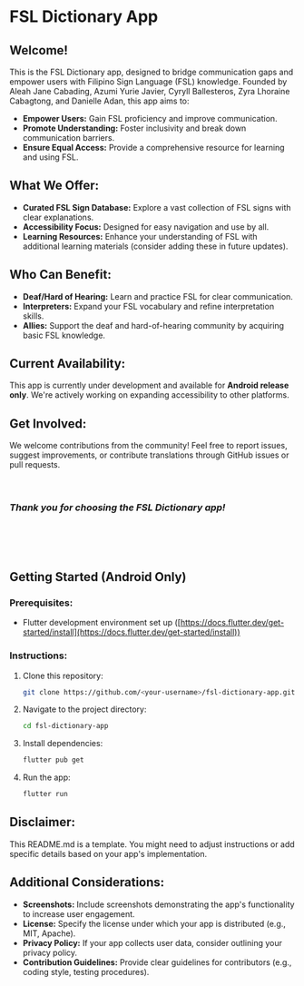 # **FSL Dictionary App**

## **Welcome!**

This is the FSL Dictionary app, designed to bridge communication gaps and empower users with Filipino Sign Language (FSL) knowledge. Founded by Aleah Jane Cabading, Azumi Yurie Javier, Cyryll Ballesteros, Zyra Lhoraine Cabagtong, and Danielle Adan, this app aims to:

- **Empower Users:** Gain FSL proficiency and improve communication.
- **Promote Understanding:** Foster inclusivity and break down communication barriers.
- **Ensure Equal Access:** Provide a comprehensive resource for learning and using FSL.

## **What We Offer:**

- **Curated FSL Sign Database:** Explore a vast collection of FSL signs with clear explanations.
- **Accessibility Focus:** Designed for easy navigation and use by all.
- **Learning Resources:** Enhance your understanding of FSL with additional learning materials (consider adding these in future updates).

## **Who Can Benefit:**

- **Deaf/Hard of Hearing:** Learn and practice FSL for clear communication.
- **Interpreters:** Expand your FSL vocabulary and refine interpretation skills.
- **Allies:** Support the deaf and hard-of-hearing community by acquiring basic FSL knowledge.

## **Current Availability:**

This app is currently under development and available for **Android release only**. We're actively working on expanding accessibility to other platforms.

## **Get Involved:**

We welcome contributions from the community! Feel free to report issues, suggest improvements, or contribute translations through GitHub issues or pull requests.

_ㅤ_
### **_Thank you for choosing the FSL Dictionary app!_**
_ㅤ_

_ㅤ_
 
## **Getting Started (Android Only)**

### **Prerequisites:**

- Flutter development environment set up ([https://docs.flutter.dev/get-started/install](https://docs.flutter.dev/get-started/install))

### **Instructions:**

1. Clone this repository:
   ```bash
   git clone https://github.com/<your-username>/fsl-dictionary-app.git
   ```
2. Navigate to the project directory:
   ```bash
   cd fsl-dictionary-app
   ```
3. Install dependencies:
   ```bash
   flutter pub get
   ```
4. Run the app:
   ```bash
   flutter run
   ```

## **Disclaimer:**

This README.md is a template. You might need to adjust instructions or add specific details based on your app's implementation.

## **Additional Considerations:**

- **Screenshots:** Include screenshots demonstrating the app's functionality to increase user engagement.
- **License:** Specify the license under which your app is distributed (e.g., MIT, Apache).
- **Privacy Policy:** If your app collects user data, consider outlining your privacy policy.
- **Contribution Guidelines:** Provide clear guidelines for contributors (e.g., coding style, testing procedures).
